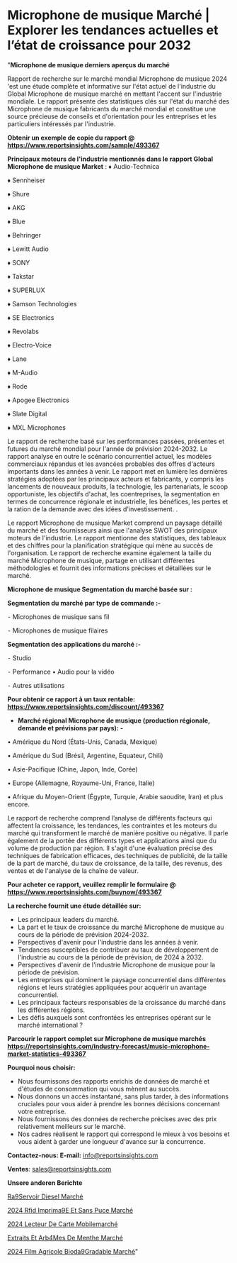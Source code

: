 # Microphone de musique Marché | Explorer les tendances actuelles et l’état de croissance pour 2032

"<strong>Microphone de musique derniers aperçus du marché</strong>

Rapport de recherche sur le marché mondial Microphone de musique 2024 'est une étude complète et informative sur l'état actuel de l'industrie du Global Microphone de musique marché en mettant l'accent sur l'industrie mondiale. Le rapport présente des statistiques clés sur l'état du marché des Microphone de musique fabricants du marché mondial et constitue une source précieuse de conseils et d'orientation pour les entreprises et les particuliers intéressés par l'industrie.

<strong>Obtenir un exemple de copie du rapport @ <a href=https://www.reportsinsights.com/sample/493367>https://www.reportsinsights.com/sample/493367</a></strong>

<strong>Principaux moteurs de l'industrie mentionnés dans le rapport Global Microphone de musique Market</strong> :
♦ Audio-Technica

♦ Sennheiser

♦ Shure

♦ AKG

♦ Blue

♦ Behringer

♦ Lewitt Audio

♦ SONY

♦ Takstar

♦ SUPERLUX

♦ Samson Technologies

♦ SE Electronics

♦ Revolabs

♦ Electro-Voice

♦ Lane

♦ M-Audio

♦ Rode

♦ Apogee Electronics

♦ Slate Digital

♦ MXL Microphones

Le rapport de recherche basé sur les performances passées, présentes et futures du marché mondial pour l'année de prévision 2024-2032. Le rapport analyse en outre le scénario concurrentiel actuel, les modèles commerciaux répandus et les avancées probables des offres d'acteurs importants dans les années à venir. Le rapport met en lumière les dernières stratégies adoptées par les principaux acteurs et fabricants, y compris les lancements de nouveaux produits, la technologie, les partenariats, le scoop opportuniste, les objectifs d'achat, les coentreprises, la segmentation en termes de concurrence régionale et industrielle, les bénéfices, les pertes et la ration de la demande avec des idées d'investissement. .

Le rapport Microphone de musique Market comprend un paysage détaillé du marché et des fournisseurs ainsi que l'analyse SWOT des principaux moteurs de l'industrie. Le rapport mentionne des statistiques, des tableaux et des chiffres pour la planification stratégique qui mène au succès de l'organisation. Le rapport de recherche examine également la taille du marché Microphone de musique, partage en utilisant différentes méthodologies et fournit des informations précises et détaillées sur le marché.

<strong>Microphone de musique Segmentation du marché basée sur :</strong>

<strong>Segmentation du marché par type de commande :-</strong>

⁃ Microphones de musique sans fil

⁃ Microphones de musique filaires

<strong>Segmentation des applications du marché :-</strong>

⁃ Studio

⁃ Performance
• Audio pour la vidéo

⁃ Autres utilisations

<strong>Pour obtenir ce rapport à un taux rentable: <a href=https://www.reportsinsights.com/discount/493367>https://www.reportsinsights.com/discount/493367</a></strong>
<ul>
  <li><strong>Marché régional Microphone de musique (production régionale, demande et prévisions par pays): -</strong></li>
</ul>
• Amérique du Nord (États-Unis, Canada, Mexique)

• Amérique du Sud (Brésil, Argentine, Equateur, Chili)

• Asie-Pacifique (Chine, Japon, Inde, Corée)

• Europe (Allemagne, Royaume-Uni, France, Italie)

• Afrique du Moyen-Orient (Égypte, Turquie, Arabie saoudite, Iran) et plus encore.

Le rapport de recherche comprend l’analyse de différents facteurs qui affectent la croissance, les tendances, les contraintes et les moteurs du marché qui transforment le marché de manière positive ou négative. Il parle également de la portée des différents types et applications ainsi que du volume de production par région. Il s'agit d'une évaluation précise des techniques de fabrication efficaces, des techniques de publicité, de la taille de la part de marché, du taux de croissance, de la taille, des revenus, des ventes et de l'analyse de la chaîne de valeur.

<strong>Pour acheter ce rapport, veuillez remplir le formulaire @   <a href=https://www.reportsinsights.com/buynow/493367>https://www.reportsinsights.com/buynow/493367</a></strong>

<strong>La recherche fournit une étude détaillée sur:</strong>
<ul>
  <li>Les principaux leaders du marché.</li>
  <li>La part et le taux de croissance du marché Microphone de musique au cours de la période de prévision 2024-2032.</li>
  <li>Perspectives d'avenir pour l'industrie dans les années à venir.</li>
  <li>Tendances susceptibles de contribuer au taux de développement de l'industrie au cours de la période de prévision, de 2024 à 2032.</li>
  <li>Perspectives d'avenir de l'industrie Microphone de musique pour la période de prévision.</li>
  <li>Les entreprises qui dominent le paysage concurrentiel dans différentes régions et leurs stratégies appliquées pour acquérir un avantage concurrentiel.</li>
  <li>Les principaux facteurs responsables de la croissance du marché dans les différentes régions.</li>
  <li>Les défis auxquels sont confrontées les entreprises opérant sur le marché international ?</li>
</ul>

<strong>Parcourir le rapport complet sur Microphone de musique marchés <a href=https://reportsinsights.com/industry-forecast/music-microphone-market-statistics-493367>https://reportsinsights.com/industry-forecast/music-microphone-market-statistics-493367</a></strong>

<strong>Pourquoi nous choisir:</strong>
<ul>
  <li>Nous fournissons des rapports enrichis de données de marché et d'études de consommation qui vous mènent au succès.</li>
  <li>Nous donnons un accès instantané, sans plus tarder, à des informations cruciales pour vous aider à prendre les bonnes décisions concernant votre entreprise.</li>
  <li>Nous fournissons des données de recherche précises avec des prix relativement meilleurs sur le marché.</li>
  <li>Nos cadres réalisent le rapport qui correspond le mieux à vos besoins et vous aident à garder une longueur d'avance sur la concurrence.</li>
</ul>
<strong>Contactez-nous:
</strong><strong>E-mail:</strong> <a href=mailto:info@reportsinsights.com>info@reportsinsights.com</a>

<strong>Ventes</strong>: <a href=mailto:sales@reportsinsights.com>sales@reportsinsights.com</a>

<strong>Unsere anderen Berichte</strong>

<a href=https://www.linkedin.com/pulse/r%C3%A9servoir-diesel-march%C3%A9-2024-taille-part-6njbc/>Ra9Servoir Diesel Marché</a>

<a href=https://www.linkedin.com/pulse/2024-rfid-imprim%C3%A9e-et-sans-puce-march%C3%A9-vwwhc/>2024 Rfid Imprima9E Et Sans Puce Marché</a>

<a href=https://www.linkedin.com/pulse/2024-lecteur-de-carte-mobilemarché-analyse-approfondie-nw14c/>2024 Lecteur De Carte Mobilemarché</a>

<a href=https://www.linkedin.com/pulse/extraits-et-ar%C3%B4mes-de-menthe-march%C3%A9informations-epn4c/>Extraits Et Arb4Mes De Menthe Marché</a>

<a href=https://www.linkedin.com/pulse/2024-film-agricole-biod%C3%A9gradable-march%C3%A9tendance-deh9c/>2024 Film Agricole Bioda9Gradable Marché</a>"
